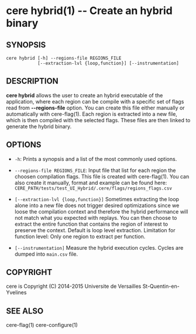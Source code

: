 cere hybrid(1) -- Create an hybrid binary
==================================================================

## SYNOPSIS

```
cere hybrid [-h] --regions-file REGIONS_FILE
            [--extraction-lvl {loop,function}] [--instrumentation]
```

## DESCRIPTION

**cere hybrid** allows the user to create an hybrid executable of the
application, where each region can be compile with a specific set of flags read
from **--regions-file** option. You can create this file either manually or
automatically with cere-flag(1). Each region is extracted into a new file,
which is then compiled with the selected flags. These files are then linked to
generate the hybrid binary.

## OPTIONS

  * `-h`:
    Prints a synopsis and a list of the most commonly used options.

  * `--regions-file REGIONS_FILE`:
    Input file that list for each region the choosen compilation flags. This
    file is created with cere-flag(1).
    You can also create it manually, format and example can be found here:
    `CERE_PATH/tests/test_UI_Hybrid/.cere/flags/regions_flags.csv`

  * `[--extraction-lvl {loop,function}]`
    Sometimes extracting the loop alone into a new file does not trigger desired
    optimizations since we loose the compilation context and therefore the hybrid
    performance will not match what you expected with replays. You can then
    choose to extract the entire function that contains the region of interest to
    preserve the context. Default is loop level extraction.
    Limitation for function level: Only one region to extract per function.

  * `[--instrumentation]`
    Measure the hybrid execution cycles. Cycles are dumped into `main.csv` file.

## COPYRIGHT

cere is Copyright (C) 2014-2015 Universite de Versailles St-Quentin-en-Yvelines

## SEE ALSO

cere-flag(1) cere-configure(1)
